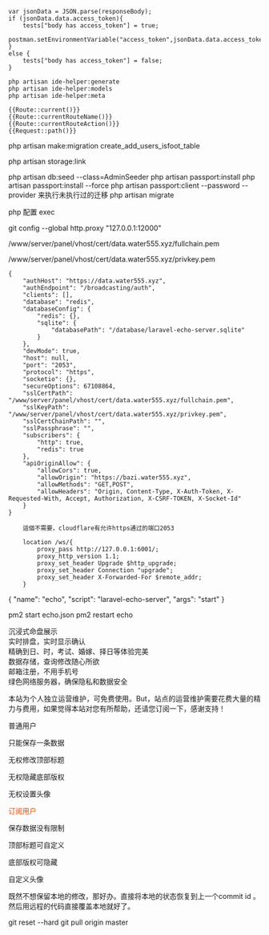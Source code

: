 ````
var jsonData = JSON.parse(responseBody);
if (jsonData.data.access_token){
    tests["body has access_token"] = true;
    postman.setEnvironmentVariable("access_token",jsonData.data.access_token);
}
else {
    tests["body has access_token"] = false;
}
````
````
php artisan ide-helper:generate
php artisan ide-helper:models
php artisan ide-helper:meta

`````
````
{{Route::current()}}
{{Route::currentRouteName()}}
{{Route::currentRouteAction()}}
{{Request::path()}}
````
php artisan make:migration create_add_users_isfoot_table

php artisan storage:link

php artisan db:seed --class=AdminSeeder
php artisan passport:install
php artisan passport:install --force
php artisan passport:client --password --provider
来执行未执行过的迁移
php artisan migrate

php 配置 exec

git config --global http.proxy "127.0.0.1:12000"


/www/server/panel/vhost/cert/data.water555.xyz/fullchain.pem

/www/server/panel/vhost/cert/data.water555.xyz/privkey.pem


````
{
	"authHost": "https://data.water555.xyz",
	"authEndpoint": "/broadcasting/auth",
	"clients": [],
	"database": "redis",
	"databaseConfig": {
		"redis": {},
		"sqlite": {
			"databasePath": "/database/laravel-echo-server.sqlite"
		}
	},
	"devMode": true,
	"host": null,
	"port": "2053",
	"protocol": "https",
	"socketio": {},
	"secureOptions": 67108864,
	"sslCertPath": "/www/server/panel/vhost/cert/data.water555.xyz/fullchain.pem",
	"sslKeyPath": "/www/server/panel/vhost/cert/data.water555.xyz/privkey.pem",
	"sslCertChainPath": "",
	"sslPassphrase": "",
	"subscribers": {
		"http": true,
		"redis": true
	},
	"apiOriginAllow": {
		"allowCors": true,
		"allowOrigin": "https://bazi.water555.xyz",
		"allowMethods": "GET,POST",
		"allowHeaders": "Origin, Content-Type, X-Auth-Token, X-Requested-With, Accept, Authorization, X-CSRF-TOKEN, X-Socket-Id"
	}
}
````

````
    這個不需要，cloudflare有允许https通过的端口2053
    
    location /ws/{
        proxy_pass http://127.0.0.1:6001/;
        proxy_http_version 1.1;
        proxy_set_header Upgrade $http_upgrade;
        proxy_set_header Connection "upgrade";
        proxy_set_header X-Forwarded-For $remote_addr;
    }   
````


{
  "name": "echo",
  "script": "laravel-echo-server",
  "args": "start"
}

pm2 start echo.json
pm2 restart echo

沉浸式命盘展示 <br />
实时排盘，实时显示确认 <br>
精确到日、时，考试、婚嫁、择日等体验完美 <br>
数据存储，查询修改随心所欲<br>
邮箱注册，不用手机号<br>
绿色网络服务器，确保隐私和数据安全<br>


<p style="text-align: justify;">
本站为个人独立运营维护，可免费使用。But，站点的运营维护需要花费大量的精力与费用，如果觉得本站对您有所帮助，还请您订阅一下，感谢支持！
</p>

<div class="row">

<div class="col col-6">
<p>普通用户</p>
<p class="subtitle-2">只能保存一条数据</p>
<p class="subtitle-2">无权修改顶部标题</p>
<p class="subtitle-2">无权隐藏底部版权</p>
<p class="subtitle-2">无权设置头像</p>
</div>

<div class="col col-6">
<p style="color: orangered;">订阅用户</p>
<p class="subtitle-2">保存数据没有限制</p>
<p class="subtitle-2">顶部标题可自定义</p>
<p class="subtitle-2">底部版权可隐藏</p>
<p class="subtitle-2">自定义头像</p>
</div>

</div>

既然不想保留本地的修改，那好办。直接将本地的状态恢复到上一个commit id 。然后用远程的代码直接覆盖本地就好了。

git reset --hard 
git pull origin master